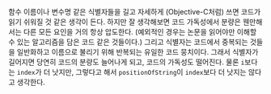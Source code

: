 함수 이름이나 변수명 같은 식별자들을 길고 자세하게 (Objective-C처럼) 쓰면 코드가 읽기 쉬워질 것 같은 생각이 든다. 하지만 잘 생각해보면 코드 가독성에서 분량은 웬만해서는 다른 모든 요인을 거의 항상 압도한다. (예외적인 경우는 논문을 읽어야만 이해할 수 있는 알고리즘을 담은 코드 같은 것들이다.) 그리고 식별자는 코드에서 중복되는 것들을 일반화하고 이름으로 불리기 위해 반복되는 유일한 코드 뭉치이다. 그래서 식별자가 길어지면 당연히 코드의 분량도 늘어나게 되고, 코드의 가독성도 떨어진다. 물론 `i`보다는 `index`가 더 낫지만, 그렇다고 해서 `positionOfString`이 `index`보다 더 낫지는 않다고 생각한다.
